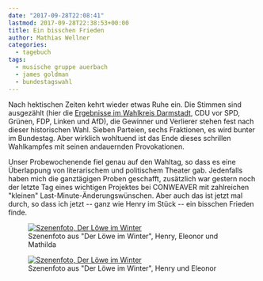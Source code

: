 ```yaml
---
date: "2017-09-28T22:08:41"
lastmod: 2017-09-28T22:38:53+00:00
title: Ein bisschen Frieden
author: Mathias Wellner
categories:
  - tagebuch
tags:
  - musische gruppe auerbach
  - james goldman
  - bundestagswahl
---
```

Nach hektischen Zeiten kehrt wieder etwas Ruhe ein. Die Stimmen sind ausgezählt (hier die [Ergebnisse im Wahlkreis Darmstadt](https://www.welt.de/politik/bundestagswahl/article168296878/Ergebnis-und-Wahlsieger-im-Wahlkreis-186.html), CDU vor SPD, Grünen, FDP, Linken und AfD), die Gewinner und Verlierer stehen fest nach dieser historischen Wahl. Sieben Parteien, sechs Fraktionen, es wird bunter im Bundestag. Aber wirklich wohltuend ist das Ende dieses schrillen Wahlkampfes mit seinen andauernden Provokationen. 

<!--more-->

Unser Probewochenende fiel genau auf den Wahltag, so dass es eine Überlappung von literarischem und politischem Theater gab. Jedenfalls haben mich die ganztägigen Proben geschafft, zusätzlich war gestern noch der letzte Tag eines wichtigen Projektes bei CONWEAVER mit zahlreichen "kleinen" Last-Minute-Änderungswünschen. Aber auch das ist jetzt mal durch, so dass ich jetzt -- ganz wie Henry im Stück -- ein bisschen Frieden finde.

<figure>
  <a href="https://www.flickr.com/photos/mwellner/37329777792" title="Szenenfoto, Der Löwe im Winter">
    <img srcset="https://farm5.staticflickr.com/4470/37329777792_4067ba28c7_n.jpg 320w, https://farm5.staticflickr.com/4470/37329777792_4067ba28c7_z.jpg 640w, https://farm5.staticflickr.com/4470/37329777792_4067ba28c7_c.jpg 800w, https://farm5.staticflickr.com/4470/37329777792_884a680563_h.jpg 1600w, https://farm5.staticflickr.com/4470/37329777792_a03fa02f72_k.jpg 2048w" src="https://farm5.staticflickr.com/4470/37329777792_4067ba28c7_b.jpg" title="Szenenfoto, Der Löwe im Winter">
  </a>
  <figcaption>Szenenfoto aus "Der Löwe im Winter", Henry, Eleonor und Mathilda</figcaption>
</figure>

<figure>
  <a href="https://www.flickr.com/photos/mwellner/37359531431" title="Szenenfoto, Der Löwe im Winter">
    <img srcset="https://farm5.staticflickr.com/4334/37359531431_5cfb59f087_n.jpg 320w, https://farm5.staticflickr.com/4334/37359531431_5cfb59f087_z.jpg 640w, https://farm5.staticflickr.com/4334/37359531431_5cfb59f087_c.jpg 800w, https://farm5.staticflickr.com/4334/37359531431_d08bbb2e75_h.jpg 1600w, https://farm5.staticflickr.com/4334/37359531431_ade4b56411_k.jpg 2048w" src="https://farm5.staticflickr.com/4334/37359531431_5cfb59f087_b.jpg" title="Szenenfoto, Der Löwe im Winter">
  </a>
  <figcaption>Szenenfoto aus "Der Löwe im Winter", Henry und Eleonor</figcaption>
</figure>
